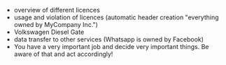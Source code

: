 - overview of different licences
- usage and violation of licences (automatic header creation "everything owned by MyCompany Inc.")
- Volkswagen Diesel Gate
- data transfer to other services (Whatsapp is owned by Facebook)
- You have a very important job and decide very important things. Be aware of that and act accordingly!